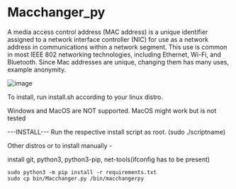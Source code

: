 # Macchanger_py
A media access control address (MAC address) is a unique identifier assigned to a network interface controller (NIC) for use as a network address in communications within a network segment. This use is common in most IEEE 802 networking technologies, including Ethernet, Wi-Fi, and Bluetooth.
Since Mac addresses are unique, changing them has many uses, example anonymity.

![image](https://user-images.githubusercontent.com/71056504/118467009-0c1d9080-b721-11eb-941a-7a5eb560d6f3.png)

To install, run install.sh according to your linux distro.

Windows and MacOS are NOT supported. MacOS might work but is not tested

---INSTALL---
Run the respective install script as root. (sudo ./scriptname)

Other distros or to install manually -

install git, python3, python3-pip, net-tools(ifconfig has to be present)
```
sudo python3 -m pip install -r requirements.txt
sudo cp bin/Macchanger.py /bin/macchangerpy
```
